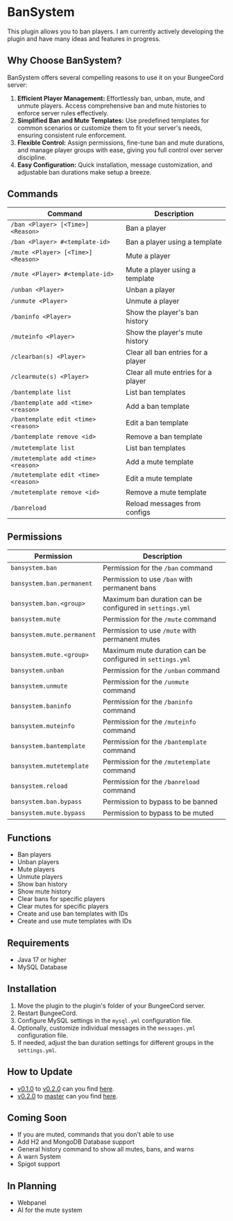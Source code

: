 # BanSystem
This plugin allows you to ban players. I am currently actively developing the plugin and have many ideas and features in progress.

## Why Choose BanSystem?

BanSystem offers several compelling reasons to use it on your BungeeCord server:

1. **Efficient Player Management:** Effortlessly ban, unban, mute, and unmute players. Access comprehensive ban and mute histories to enforce server rules effectively.
2. **Simplified Ban and Mute Templates:** Use predefined templates for common scenarios or customize them to fit your server's needs, ensuring consistent rule enforcement.
3. **Flexible Control:** Assign permissions, fine-tune ban and mute durations, and manage player groups with ease, giving you full control over server discipline.
4. **Easy Configuration:** Quick installation, message customization, and adjustable ban durations make setup a breeze.

## Commands

| Command                              | Description                         |
|--------------------------------------|-------------------------------------|
| `/ban <Player> [<Time>] <Reason>`    | Ban a player                        |
| `/ban <Player> #<template-id>`       | Ban a player using a template       |
| `/mute <Player> [<Time>] <Reason>`   | Mute a player                       |
| `/mute <Player> #<template-id>`      | Mute a player using a template      |
| `/unban <Player>`                    | Unban a player                      |
| `/unmute <Player>`                   | Unmute a player                     |
| `/baninfo <Player>`                  | Show the player's ban history       |
| `/muteinfo <Player>`                 | Show the player's mute history      |
| `/clearban(s) <Player>`              | Clear all ban entries for a player  |
| `/clearmute(s) <Player>`             | Clear all mute entries for a player |
| `/bantemplate list`                  | List ban templates                  |
| `/bantemplate add <time> <reason>`   | Add a ban template                  |
| `/bantemplate edit <time> <reason>`  | Edit a ban template                 |
| `/bantemplate remove <id>`           | Remove a ban template               |
| `/mutetemplate list`                 | List ban templates                  |
| `/mutetemplate add <time> <reason>`  | Add a mute template                 |
| `/mutetemplate edit <time> <reason>` | Edit a mute template                |
| `/mutetemplate remove <id>`          | Remove a mute template              |
| `/banreload`                         | Reload messages from configs        |

## Permissions

| Permission                 | Description                                               |
|----------------------------|-----------------------------------------------------------|
| `bansystem.ban`            | Permission for the `/ban` command                         |
| `bansystem.ban.permanent`  | Permission to use `/ban` with permanent bans              |
| `bansystem.ban.<group>`    | Maximum ban duration can be configured in `settings.yml`  |
| `bansystem.mute`           | Permission for the `/mute` command                        |
| `bansystem.mute.permanent` | Permission to use `/mute` with permanent mutes            |
| `bansystem.mute.<group>`   | Maximum mute duration can be configured in `settings.yml` |
| `bansystem.unban`          | Permission for the `/unban` command                       |
| `bansystem.unmute`         | Permission for the `/unmute` command                      |
| `bansystem.baninfo`        | Permission for the `/baninfo` command                     |
| `bansystem.muteinfo`       | Permission for the `/muteinfo` command                    |
| `bansystem.bantemplate`    | Permission for the `/bantemplate` command                 |
| `bansystem.mutetemplate`   | Permission for the `/mutetemplate` command                |
| `bansystem.reload`         | Permission for the `/banreload` command                   |
| `bansystem.ban.bypass`     | Permission to bypass to be banned                         |
| `bansystem.mute.bypass`    | Permission to bypass to be muted                          |
## Functions
- Ban players
- Unban players
- Mute players
- Unmute players
- Show ban history
- Show mute history
- Clear bans for specific players
- Clear mutes for specific players
- Create and use ban templates with IDs
- Create and use mute templates with IDs

## Requirements
- Java 17 or higher
- MySQL Database

## Installation
1. Move the plugin to the plugin's folder of your BungeeCord server.
2. Restart BungeeCord.
3. Configure MySQL settings in the `mysql.yml` configuration file.
4. Optionally, customize individual messages in the `messages.yml` configuration file.
5. If needed, adjust the ban duration settings for different groups in the `settings.yml`.

## How to Update
- [v0.1.0](https://github.com/BachErik-Team/BanSystem/releases/tag/v0.1.0) to [v0.2.0](https://github.com/BachErik-Team/BanSystem/releases/tag/v0.2.0) can you find [here](https://docs.bacherik.eu/bansystem/how-to-update/v0.1.0-to-v0.2.0).
- [v0.2.0](https://github.com/BachErik-Team/BanSystem/releases/tag/v0.2.0) to [master](https://github.com/BachErik-Team/BanSystem/tree/master) can you find [here](https://docs.bacherik.eu/bansystem/how-to-update/v0.2.0-to-master).

## Coming Soon
- If you are muted, commands that you don't able to use
- Add H2 and MongoDB Database support
- General history command to show all mutes, bans, and warns
- A warn System
- Spigot support

## In Planning
- Webpanel
- AI for the mute system
